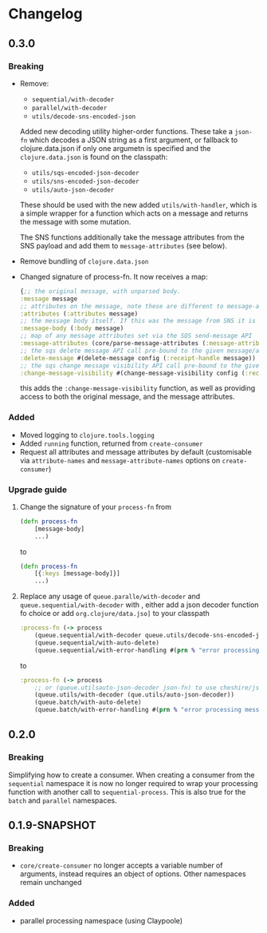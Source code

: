 # Changelog

## 0.3.0

### Breaking

-   Remove:

    -   `sequential/with-decoder`
    -   `parallel/with-decoder`
    -   `utils/decode-sns-encoded-json`

    Added new decoding utility higher-order functions. These take a `json-fn` which decodes a JSON string as a first argument, or fallback to clojure.data.json if only one argumetn is specified and the `clojure.data.json` is found on the classpath:

    -   `utils/sqs-encoded-json-decoder`
    -   `utils/sns-encoded-json-decoder`
    -   `utils/auto-json-decoder`

    These should be used with the new added `utils/with-handler`, which is a simple wrapper for a function which acts on a message and returns the message with some mutation.

    The SNS functions additionally take the message attributes from the SNS payload and add them to `message-attributes` (see below).

-   Remove bundling of `clojure.data.json`
-   Changed signature of process-fn. It now receives a map:

    ```clojure
    {;; the original message, with unparsed body.
    :message message
    ;; attributes on the message, note these are different to message-attributes, e.g. ApproximateReceiveCount
    :attributes (:attributes message)
    ;; the message body itself. If this was the message from SNS it is wrapped in an SNS envelope unless RawMessageDelivery is set to true
    :message-body (:body message)
    ;; map of any message attributes set via the SQS send-message API
    :message-attributes (core/parse-message-attributes (:message-attributes message))
    ;; the sqs delete message API call pre-bound to the given message/aws config
    :delete-message #(delete-message config (:receipt-handle message))
    ;; the sqs change message visibility API call pre-bound to the given message/AWS config
    :change-message-visibility #(change-message-visibility config (:receipt-handle message) %)})
    ```

    this adds the `:change-message-visibility` function, as well as providing access to both the original message, and the message attributes.

### Added

-   Moved logging to `clojure.tools.logging`
-   Added `running` function, returned from `create-consumer`
-   Request all attributes and message attributes by default (customisable via `attribute-names` and `message-attribute-names` options on `create-consumer`)

### Upgrade guide

1. Change the signature of your `process-fn` from

    ```clojure
    (defn process-fn
        [message-body]
        ...)
    ```

    to

    ```clojure
    (defn process-fn
        [{:keys [message-body]}]
        ...)
    ```

2. Replace any usage of `queue.paralle/with-decoder` and `queue.sequential/with-decoder` with , either add a json decoder function fo choice or add `org.clojure/data.jso]` to your classpath

    ```clojure
    :process-fn (-> process
        (queue.sequential/with-decoder queue.utils/decode-sns-encoded-json)
        (queue.sequential/with-auto-delete)
        (queue.sequential/with-error-handling #(prn % "error processing messages")))
    ```

    to

    ```clojure
    :process-fn (-> process
        ;; or (queue.utilsauto-json-decoder json-fn) to use cheshire/jsonista another library
        (queue.utils/with-decoder (que.utils/auto-json-decoder))
        (queue.batch/with-auto-delete)
        (queue.batch/with-error-handling #(prn % "error processing messages")))
    ```

## 0.2.0

### Breaking

Simplifying how to create a consumer. When creating a consumer from the `sequential` namespace it is now no longer required to wrap your processing function with another call to `sequential-process`. This is also true for the `batch` and `parallel` namespaces.

## 0.1.9-SNAPSHOT

### Breaking

-   `core/create-consumer` no longer accepts a variable number of arguments, instead requires an object of options. Other namespaces remain unchanged

### Added

-   parallel processing namespace (using Claypoole)

```

```

